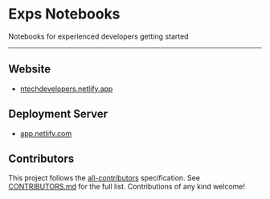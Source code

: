 # Exps Notebooks

Notebooks for experienced developers getting started

---

## Website

- [ntechdevelopers.netlify.app](https://ntechdevelopers.netlify.app/) 

## Deployment Server

- [app.netlify.com](https://app.netlify.com/teams/ntechdevelopers/sites) 

## Contributors

This project follows the [all-contributors](https://github.com/all-contributors/all-contributors) specification. See [CONTRIBUTORS.md](/CONTRIBUTORS.md) for the full list. Contributions of any kind welcome!

